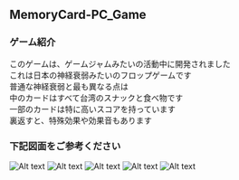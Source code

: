 ## MemoryCard-PC_Game 
### ゲーム紹介
このゲームは、ゲームジャムみたいの活動中に開発されました<br>
これは日本の神経衰弱みたいのフロップゲームです<br>
普通な神経衰弱と最も異なる点は<br>
中のカードはすべて台湾のスナックと食べ物です<br>
一部のカードは特に高いスコアを持っています<br>
裏返すと、特殊効果や効果音もあります<br>

### 下記図面をご参考ください
![Alt text](https://i.imgur.com/ddezvzE.jpg "Start Menu")
![Alt text](https://i.imgur.com/oibI5C9.jpg "Help Menu")
![Alt text](https://i.imgur.com/RNYzyud.jpg "Help Menu")
![Alt text](https://i.imgur.com/1OHMiCa.jpg "Game Scene")
![Alt text](https://i.imgur.com/sYIYfZT.jpg "Game Scene")
